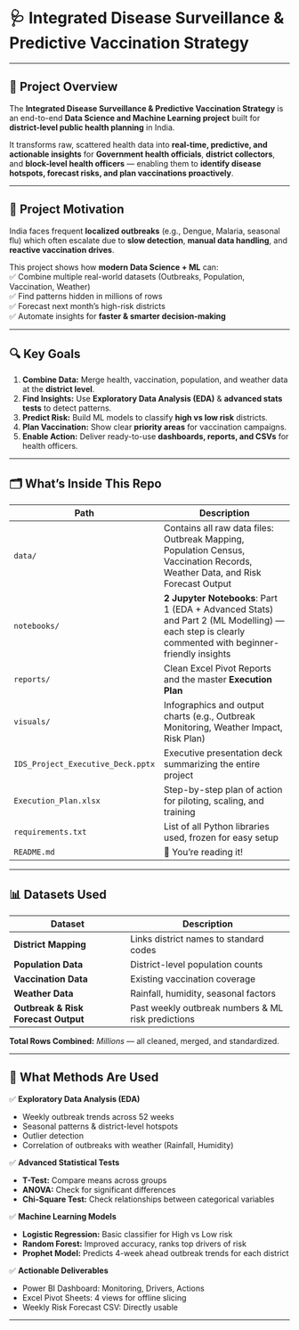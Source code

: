 # 🩺 Integrated Disease Surveillance & Predictive Vaccination Strategy

---

## 📌 **Project Overview**

The **Integrated Disease Surveillance & Predictive Vaccination Strategy** is an end-to-end **Data Science and Machine Learning project** built for **district-level public health planning** in India.  

It transforms raw, scattered health data into **real-time, predictive, and actionable insights** for **Government health officials**, **district collectors**, and **block-level health officers** — enabling them to **identify disease hotspots, forecast risks, and plan vaccinations proactively**.

---

## 🎯 **Project Motivation**

India faces frequent **localized outbreaks** (e.g., Dengue, Malaria, seasonal flu) which often escalate due to **slow detection**, **manual data handling**, and **reactive vaccination drives**.  

This project shows how **modern Data Science + ML** can:  
✅ Combine multiple real-world datasets (Outbreaks, Population, Vaccination, Weather)  
✅ Find patterns hidden in millions of rows  
✅ Forecast next month’s high-risk districts  
✅ Automate insights for **faster & smarter decision-making**

---

## 🔍 **Key Goals**

1. **Combine Data:** Merge health, vaccination, population, and weather data at the **district level**.
2. **Find Insights:** Use **Exploratory Data Analysis (EDA)** & **advanced stats tests** to detect patterns.
3. **Predict Risk:** Build ML models to classify **high vs low risk** districts.
4. **Plan Vaccination:** Show clear **priority areas** for vaccination campaigns.
5. **Enable Action:** Deliver ready-to-use **dashboards, reports, and CSVs** for health officers.

---

## 🗂️ **What’s Inside This Repo**

| Path | Description |
|------|--------------|
| `data/` | Contains all raw data files: Outbreak Mapping, Population Census, Vaccination Records, Weather Data, and Risk Forecast Output |
| `notebooks/` | **2 Jupyter Notebooks**: Part 1 (EDA + Advanced Stats) and Part 2 (ML Modelling) — each step is clearly commented with beginner-friendly insights |
| `reports/` | Clean Excel Pivot Reports and the master **Execution Plan** |
| `visuals/` | Infographics and output charts (e.g., Outbreak Monitoring, Weather Impact, Risk Plan) |
| `IDS_Project_Executive_Deck.pptx` | Executive presentation deck summarizing the entire project |
| `Execution_Plan.xlsx` | Step-by-step plan of action for piloting, scaling, and training |
| `requirements.txt` | List of all Python libraries used, frozen for easy setup |
| `README.md` | 📖 You’re reading it! |

---

## 📊 **Datasets Used**

| Dataset | Description |
|---------|--------------|
| **District Mapping** | Links district names to standard codes |
| **Population Data** | District-level population counts |
| **Vaccination Data** | Existing vaccination coverage |
| **Weather Data** | Rainfall, humidity, seasonal factors |
| **Outbreak & Risk Forecast Output** | Past weekly outbreak numbers & ML risk predictions |

**Total Rows Combined:** *Millions* — all cleaned, merged, and standardized.

---

## 🧮 **What Methods Are Used**

✅ **Exploratory Data Analysis (EDA)**  
- Weekly outbreak trends across 52 weeks
- Seasonal patterns & district-level hotspots
- Outlier detection
- Correlation of outbreaks with weather (Rainfall, Humidity)

✅ **Advanced Statistical Tests**  
- **T-Test:** Compare means across groups  
- **ANOVA:** Check for significant differences  
- **Chi-Square Test:** Check relationships between categorical variables

✅ **Machine Learning Models**  
- **Logistic Regression:** Basic classifier for High vs Low risk
- **Random Forest:** Improved accuracy, ranks top drivers of risk
- **Prophet Model:** Predicts 4-week ahead outbreak trends for each district

✅ **Actionable Deliverables**  
- Power BI Dashboard: Monitoring, Drivers, Actions
- Excel Pivot Sheets: 4 views for offline slicing
- Weekly Risk Forecast CSV: Directly usable 

---

